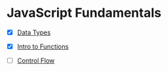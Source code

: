 # JavaScript Fundamentals


- [x] [Data Types](./01-data-types)
- [x] [Intro to Functions](./02-functions)
- [ ] [Control Flow](./03-control-flow)

